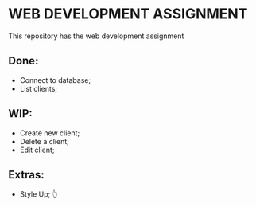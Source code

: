 # WEB DEVELOPMENT ASSIGNMENT

This repository has the web development assignment

## Done:

- Connect to database;
- List clients;

## WIP:

- Create new client;
- Delete a client;
- Edit client;

## Extras:

- Style Up; :point_up_2: